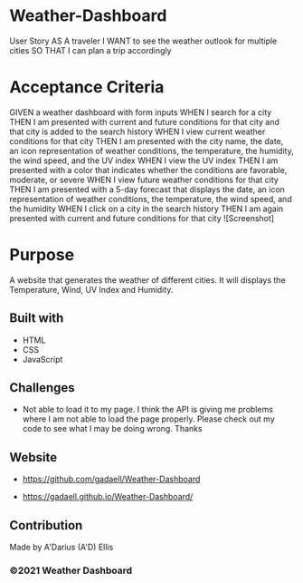 # Weather-Dashboard

User Story
AS A traveler
I WANT to see the weather outlook for multiple cities
SO THAT I can plan a trip accordingly

# Acceptance Criteria

GIVEN a weather dashboard with form inputs
WHEN I search for a city
THEN I am presented with current and future conditions for that city and that city is added to the search history
WHEN I view current weather conditions for that city
THEN I am presented with the city name, the date, an icon representation of weather conditions, the temperature, the humidity, the wind speed, and the UV index
WHEN I view the UV index
THEN I am presented with a color that indicates whether the conditions are favorable, moderate, or severe
WHEN I view future weather conditions for that city
THEN I am presented with a 5-day forecast that displays the date, an icon representation of weather conditions, the temperature, the wind speed, and the humidity
WHEN I click on a city in the search history
THEN I am again presented with current and future conditions for that city
![Screenshot]

# Purpose

A website that generates the weather of different cities. It will displays the Temperature, Wind, UV Index and Humidity.

## Built with

- HTML
- CSS
- JavaScript

## Challenges

- Not able to load it to my page. I think the API is giving me problems where I am not able to load the page properly. Please check out my code to see what I may be doing wrong. Thanks

## Website

- https://github.com/gadaell/Weather-Dashboard

* https://gadaell.github.io/Weather-Dashboard/

## Contribution

Made by A'Darius (A'D) Ellis

### ©️2021 Weather Dashboard
